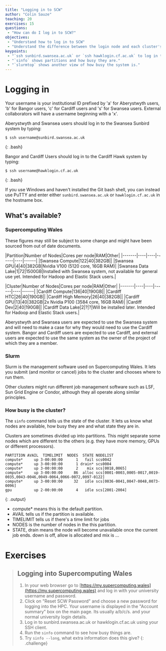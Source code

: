 ```yaml
---
title: "Logging in to SCW"
author: "Colin Sauze"
teaching: 20
exercises: 15
questions:
 - "How can do I log in to SCW?"
objectives:
 - "Understand how to log in to SCW"
 - "Understand the difference between the login node and each cluster's head node."
keypoints:
 - "`ssh sunbird.swansea.ac.uk` or `ssh hawklogin.cf.ac.uk` to log in to the system"
 - "`sinfo` shows partitions and how busy they are."
 - "`slurmtop` shows another view of how busy the system is."
---
```




# Logging in

Your username is your institutional ID prefixed by 'a' for Aberystwyth users, 'b' for Bangor users, 'c' for Cardiff users and 's' for Swansea users. External collaborators will have a username beginning with a 'x'.

Aberystwyth and Swansea users should log in to the Swansea Sunbird system by typing:

~~~
$ ssh username@sunbird.swansea.ac.uk
~~~
{: .bash}

Bangor and Cardiff Users should log in to the Cardiff Hawk system by typing:

~~~
$ ssh username@hawklogin.cf.ac.uk
~~~
{: .bash}

If you use Windows and haven't installed the Git bash shell, you can instead use PuTTY
and enter either `sunbird.swansea.ac.uk` or `hawklogin.cf.ac.uk` in the hostname box.


## What's available?

### Supercomputing Wales

These figures may still be subject to some change and might have been sourced from out of date documents.

|Partition|Number of Nodes|Cores per node|RAM|Other|
|-------|----|----|------|----|------|
|Swansea Compute|122|40|382GB||
|Swansea GPU|4|40|382GB|Nvidia V100 (5120 core, 16GB RAM)|
|Swansea Data Lake|1|72|1500GB|Installed with Swansea system, not available for general use yet. Intended for Hadoop and Elastic Stack users.|


|Cluster|Number of Nodes|Cores per node|RAM|Other|
|-------|----|----|------|----|------|
|Cardiff Compute|136|40|190GB||
|Cardiff HTC|26|40|190GB||
|Cardiff High Memory|26|40|382GB||
|Cardiff GPU|13|40|382GB|2x Nvidia P100 (3584 core, 16GB RAM)|
|Cardiff Dev|2|40|190GB||
|Cardiff Data Lake|2|?|?|Will be installed later. Intended for Hadoop and Elastic Stack users.|

Aberystwyth and Swansea users are expected to use the Swansea system and will need to make a case for why they would need to use the Cardiff system. Bangor and Cardiff users are expected to use Cardiff, and external users are expected to use the same system as the owner of the project of which they are a member.


### Slurm

Slurm is the management software used on Supercomputing Wales. It lets you submit (and monitor or cancel) jobs to the cluster and chooses where to run them.

Other clusters might run different job management software such as LSF, Sun Grid Engine or Condor, although they all operate along similar principles.


### How busy is the cluster?

The ```sinfo``` command tells us the state of the cluster. It lets us know what nodes are available, how busy they are and what state they are in.

Clusters are sometimes divided up into partitions. This might separate some nodes which are different to the others (e.g. they have more memory, GPUs or different processors).

~~~
PARTITION AVAIL  TIMELIMIT  NODES  STATE NODELIST
compute*     up 3-00:00:00      1   fail scs0042
compute*     up 3-00:00:00      1 drain* scs0004
compute*     up 3-00:00:00      2    mix scs[0018,0065]
compute*     up 3-00:00:00     86  alloc scs[0001-0003,0005-0017,0019-0035,0043-0046,0049-0064,0066-0072,0097-0122]
compute*     up 3-00:00:00     32   idle scs[0036-0041,0047-0048,0073-0096]
gpu          up 2-00:00:00      4   idle scs[2001-2004]
~~~
{: .output}

 * compute* means this is the default partition.
 * AVAIL tells us if the partition is available.
 * TIMELIMIT tells us if there's a time limit for jobs
 * NODES is the number of nodes in the this partition.
 * STATE, drain means the node will become unavailable once the current job ends. down is off, allow is allocated and mix is ...



# Exercises

> ## Logging into Supercomputing Wales
> 1. In your web browser go to [https://my.supercomputing.wales](https://my.supercomputing.wales) and log in with your university username and password.
> 2. Click on "Reset SCW Password" and choose a new password for logging into the HPC. Your username is displayed in the "Account summary" box on the main page. Its usually a/b/c/s. and your normal university login details.
> 3. Log in to sunbird.swansea.ac.uk or hawklogin.cf.ac.uk using your SSH client.
> 4. Run the `sinfo` command to see how busy things are.
> 5. Try `sinfo --long`, what extra information does this give?
{: .challenge}

